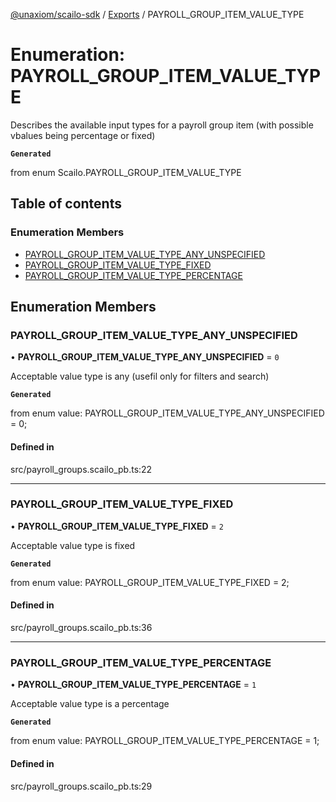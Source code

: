 [@unaxiom/scailo-sdk](../README.md) / [Exports](../modules.md) / PAYROLL\_GROUP\_ITEM\_VALUE\_TYPE

# Enumeration: PAYROLL\_GROUP\_ITEM\_VALUE\_TYPE

Describes the available input types for a payroll group item (with possible vbalues being percentage or fixed)

**`Generated`**

from enum Scailo.PAYROLL_GROUP_ITEM_VALUE_TYPE

## Table of contents

### Enumeration Members

- [PAYROLL\_GROUP\_ITEM\_VALUE\_TYPE\_ANY\_UNSPECIFIED](PAYROLL_GROUP_ITEM_VALUE_TYPE.md#payroll_group_item_value_type_any_unspecified)
- [PAYROLL\_GROUP\_ITEM\_VALUE\_TYPE\_FIXED](PAYROLL_GROUP_ITEM_VALUE_TYPE.md#payroll_group_item_value_type_fixed)
- [PAYROLL\_GROUP\_ITEM\_VALUE\_TYPE\_PERCENTAGE](PAYROLL_GROUP_ITEM_VALUE_TYPE.md#payroll_group_item_value_type_percentage)

## Enumeration Members

### PAYROLL\_GROUP\_ITEM\_VALUE\_TYPE\_ANY\_UNSPECIFIED

• **PAYROLL\_GROUP\_ITEM\_VALUE\_TYPE\_ANY\_UNSPECIFIED** = ``0``

Acceptable value type is any (usefil only for filters and search)

**`Generated`**

from enum value: PAYROLL_GROUP_ITEM_VALUE_TYPE_ANY_UNSPECIFIED = 0;

#### Defined in

src/payroll_groups.scailo_pb.ts:22

___

### PAYROLL\_GROUP\_ITEM\_VALUE\_TYPE\_FIXED

• **PAYROLL\_GROUP\_ITEM\_VALUE\_TYPE\_FIXED** = ``2``

Acceptable value type is fixed

**`Generated`**

from enum value: PAYROLL_GROUP_ITEM_VALUE_TYPE_FIXED = 2;

#### Defined in

src/payroll_groups.scailo_pb.ts:36

___

### PAYROLL\_GROUP\_ITEM\_VALUE\_TYPE\_PERCENTAGE

• **PAYROLL\_GROUP\_ITEM\_VALUE\_TYPE\_PERCENTAGE** = ``1``

Acceptable value type is a percentage

**`Generated`**

from enum value: PAYROLL_GROUP_ITEM_VALUE_TYPE_PERCENTAGE = 1;

#### Defined in

src/payroll_groups.scailo_pb.ts:29
